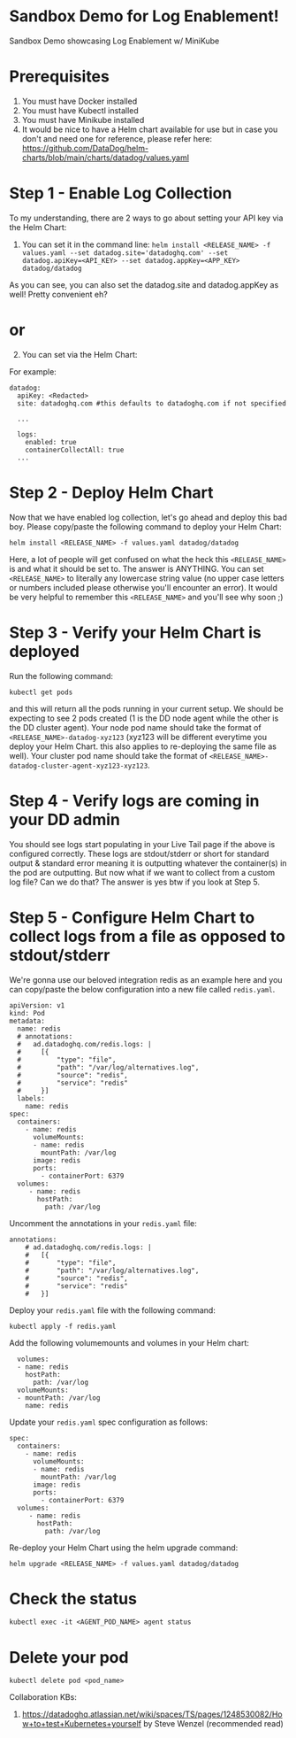 # Sandbox Demo for Log Enablement!
Sandbox Demo showcasing Log Enablement w/ MiniKube

# Prerequisites
1. You must have Docker installed
2. You must have Kubectl installed
3. You must have Minikube installed 
4. It would be nice to have a Helm chart available for use but in case you don't and need one for reference, please refer here: https://github.com/DataDog/helm-charts/blob/main/charts/datadog/values.yaml 


# Step 1 - Enable Log Collection
To my understanding, there are 2 ways to go about setting your API key via the Helm Chart: 
1) You can set it in the command line: 
```helm install <RELEASE_NAME> -f values.yaml --set datadog.site='datadoghq.com' --set datadog.apiKey=<API_KEY> --set datadog.appKey=<APP_KEY> datadog/datadog```

As you can see, you can also set the datadog.site and datadog.appKey as well! Pretty convenient eh?


# or

2) You can set via the Helm Chart:

For example:
``` 
datadog:
  apiKey: <Redacted>
  site: datadoghq.com #this defaults to datadoghq.com if not specified
  
  ...
  
  logs:
    enabled: true
    containerCollectAll: true
  ...
```

# Step 2 - Deploy Helm Chart
Now that we have enabled log collection, let's go ahead and deploy this bad boy. Please copy/paste the following command to deploy your Helm Chart:

```
helm install <RELEASE_NAME> -f values.yaml datadog/datadog
```
Here, a lot of people will get confused on what the heck this ```<RELEASE_NAME>``` is and what it should be set to. The answer is ANYTHING. You can set ```<RELEASE_NAME>``` to literally any lowercase string value (no upper case letters or numbers included please otherwise you'll encounter an error). It would be very helpful to remember this ```<RELEASE_NAME>``` and you'll see why soon ;)

# Step 3 - Verify your Helm Chart is deployed
Run the following command:
```
kubectl get pods
```
and this will return all the pods running in your current setup. We should be expecting to see 2 pods created (1 is the DD node agent while the other is the DD cluster agent). Your node pod name should take the format of ```<RELEASE_NAME>-datadog-xyz123``` (xyz123 will be different everytime you deploy your Helm Chart. this also applies to re-deploying the same file as well). Your cluster pod name should take the format of ```<RELEASE_NAME>-datadog-cluster-agent-xyz123-xyz123```.

# Step 4 - Verify logs are coming in your DD admin
You should see logs start populating in your Live Tail page if the above is configured correctly.
These logs are stdout/stderr or short for standard output & standard error meaning it is outputting whatever the container(s) in the pod are outputting. But now what if we want to collect from a custom log file? Can we do that? The answer is yes btw if you look at Step 5.

# Step 5 - Configure Helm Chart to collect logs from a file as opposed to stdout/stderr
We're gonna use our beloved integration redis as an example here and you can copy/paste the below configuration into a new file called ```redis.yaml```. 
```
apiVersion: v1
kind: Pod
metadata:
  name: redis   
  # annotations:
  #   ad.datadoghq.com/redis.logs: |
  #     [{
  #         "type": "file",
  #         "path": "/var/log/alternatives.log",
  #         "source": "redis",
  #         "service": "redis"
  #     }]    
  labels:
    name: redis
spec:
  containers:
    - name: redis
      volumeMounts:
      - name: redis
        mountPath: /var/log
      image: redis
      ports:
        - containerPort: 6379
  volumes:
     - name: redis
       hostPath:
         path: /var/log
 ```
 
Uncomment the annotations in your ```redis.yaml``` file:
```
annotations:
    # ad.datadoghq.com/redis.logs: |
    #   [{
    #       "type": "file",
    #       "path": "/var/log/alternatives.log",
    #       "source": "redis",
    #       "service": "redis"
    #   }]    
```

Deploy your ```redis.yaml``` file with the following command:
```
kubectl apply -f redis.yaml
```

Add the following volumemounts and volumes in your Helm chart:
```
  volumes:
  - name: redis
    hostPath:
      path: /var/log
  volumeMounts:
  - mountPath: /var/log
    name: redis
```

Update your ```redis.yaml``` spec configuration as follows:
```
spec:
  containers:
    - name: redis
      volumeMounts:
      - name: redis
        mountPath: /var/log
      image: redis
      ports:
        - containerPort: 6379
  volumes:
     - name: redis
       hostPath:
         path: /var/log
```
Re-deploy your Helm Chart using the helm upgrade command:
```
helm upgrade <RELEASE_NAME> -f values.yaml datadog/datadog
```

# Check the status
```
kubectl exec -it <AGENT_POD_NAME> agent status
```
# Delete your pod
```
kubectl delete pod <pod_name>
```

Collaboration KBs:
1) https://datadoghq.atlassian.net/wiki/spaces/TS/pages/1248530082/How+to+test+Kubernetes+yourself by Steve Wenzel (recommended read)
